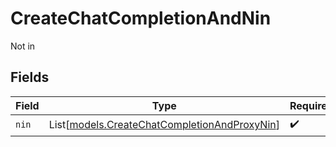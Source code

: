 # CreateChatCompletionAndNin

Not in


## Fields

| Field                                                                                        | Type                                                                                         | Required                                                                                     | Description                                                                                  |
| -------------------------------------------------------------------------------------------- | -------------------------------------------------------------------------------------------- | -------------------------------------------------------------------------------------------- | -------------------------------------------------------------------------------------------- |
| `nin`                                                                                        | List[[models.CreateChatCompletionAndProxyNin](../models/createchatcompletionandproxynin.md)] | :heavy_check_mark:                                                                           | N/A                                                                                          |